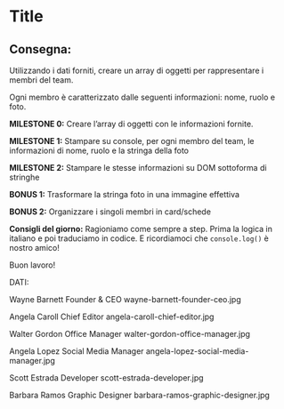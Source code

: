 Title
===

## Consegna:

Utilizzando i dati forniti, creare un array di oggetti per rappresentare i membri del team.

Ogni membro è caratterizzato dalle seguenti informazioni: nome, ruolo e foto.

**MILESTONE 0:**
Creare l’array di oggetti con le informazioni fornite.

**MILESTONE 1:**
Stampare su console, per ogni membro del team, le informazioni di nome, ruolo e la stringa della foto

**MILESTONE 2:**
Stampare le stesse informazioni su DOM sottoforma di stringhe

**BONUS 1:**
Trasformare la stringa foto in una immagine effettiva

**BONUS 2:**
Organizzare i singoli membri in card/schede

**Consigli del giorno:**
Ragioniamo come sempre a step.
Prima la logica in italiano e poi traduciamo in codice.
E ricordiamoci che `console.log()` è nostro amico!

Buon lavoro!

DATI:

Wayne Barnett	Founder & CEO	wayne-barnett-founder-ceo.jpg

Angela Caroll	Chief Editor	angela-caroll-chief-editor.jpg

Walter Gordon	Office Manager	walter-gordon-office-manager.jpg

Angela Lopez	Social Media Manager	angela-lopez-social-media-manager.jpg

Scott Estrada	Developer	scott-estrada-developer.jpg

Barbara Ramos	Graphic Designer	barbara-ramos-graphic-designer.jpg
